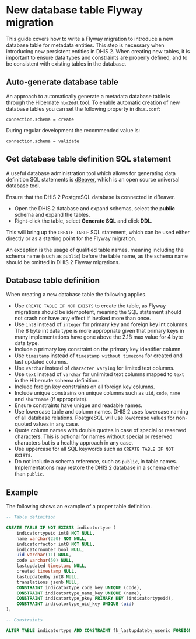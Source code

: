 # New database table Flyway migration

This guide covers how to write a Flyway migration to introduce a new database table for metadata entities. This step is necessary when introducing new persistent entities in DHIS 2. When creating new tables, it is important to ensure data types and constraints are properly defined, and to be consistent with existing tables in the database.

## Auto-generate database table

An approach to automatically generate a metadata database table is through the Hibernate `hbm2ddl` tool. To enable automatic creation of new database tables you can set the following property in `dhis.conf`:

```
connection.schema = create
```

During regular development the recommended value is:

```
connection.schema = validate
```

## Get database table definition SQL statement

A useful database administration tool which allows for generating data definition SQL statements is [dBeaver](https://dbeaver.io/), which is an open source universal database tool.

Ensure that the DHIS 2 PostgreSQL database is connected in dBeaver.

* Open the DHIS 2 database and expand schemas, select the **public** schema and expand the tables.
* Right-click the table, select **Generate SQL** and click **DDL**.

This will bring up the `CREATE TABLE` SQL statement, which can be used either directly or as a starting point for the Flyway migration. 

An exception is the usage of qualified table names, meaning including the schema name (such as `public`) before the table name, as the schema name should be omitted in DHIS 2 Flyway migrations.

## Database table definition

When creating a new database table the following applies.

* Use `CREATE TABLE IF NOT EXISTS` to create the table, as Flyway migrations should be idempotent, meaning the SQL statement should not crash nor have any effect if invoked more than once.
* Use `int8` instead of `integer` for primary key and foreign key int columns. The 8 byte int data type is more appropriate given that primary keys in many implementations have gone above the 2.1B max value for 4 byte data type.
* Include a primary key constraint on the primary key identifier column.
* Use `timestamp` instead of `timestamp without timezone` for created and last updated columns.
* Use `varchar` instead of `character varying` for limited text columns.
* Use `text` instead of `varchar` for unlimited text columns mapped to `text` in the Hibernate schema definition.
* Include foreign key constraints on all foreign key columns.
* Include unique constrains on unique columns such as `uid`, `code`, `name` and `shortname` (if appropriate).
* Ensure constraints have unique and readable names.
* Use lowercase table and column names. DHIS 2 uses lowercase naming of all database relations. PostgreSQL will use lowercase values for non-quoted values in any case.
* Quote column names with double quotes in case of special or reserved characters. This is optional for names without special or reserved characters but is a healthy approach in any case.
* Use uppercase for all SQL keywords such as `CREATE TABLE IF NOT EXISTS`.
* Do not include a schema reference, such as `public`, in table names. Implementations may restore the DHIS 2 database in a schema other than `public`.

## Example

The following shows an example of a proper table definition.

```sql
-- Table definition

CREATE TABLE IF NOT EXISTS indicatortype (
    indicatortypeid int8 NOT NULL,
    name varchar(230) NOT NULL,
    indicatorfactor int8 NOT NULL,
    indicatornumber bool NULL,
    uid varchar(11) NULL,
    code varchar(50) NULL,
    lastupdated timestamp NULL,
    created timestamp NULL,
    lastupdatedby int8 NULL,
    translations jsonb NULL,
    CONSTRAINT indicatortype_code_key UNIQUE (code),
    CONSTRAINT indicatortype_name_key UNIQUE (name),
    CONSTRAINT indicatortype_pkey PRIMARY KEY (indicatortypeid),
    CONSTRAINT indicatortype_uid_key UNIQUE (uid)
);

-- Constraints

ALTER TABLE indicatortype ADD CONSTRAINT fk_lastupdateby_userid FOREIGN KEY (lastupdatedby) REFERENCES userinfo(userinfoid);
```

